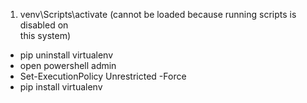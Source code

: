 1. venv\Scripts\activate (cannot be loaded because running scripts is disabled on   
this system)
  - pip uninstall virtualenv
  - open powershell admin
  - Set-ExecutionPolicy Unrestricted -Force
  - pip install virtualenv

